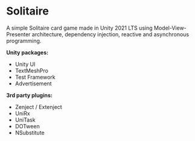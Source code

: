 # Solitaire
A simple Solitaire card game made in Unity 2021 LTS using Model-View-Presenter architecture, dependency injection, reactive and asynchronous programming.

**Unity packages:**
* Unity UI
* TextMeshPro
* Test Framework
* Advertisement

**3rd party plugins:**
* Zenject / Extenject
* UniRx
* UniTask
* DOTween
* NSubstitute
